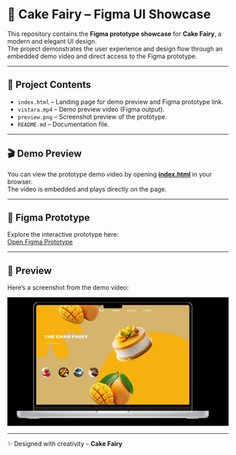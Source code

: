 # 🎂 Cake Fairy – Figma UI Showcase

This repository contains the **Figma prototype showcase** for **Cake Fairy**, a modern and elegant UI design.  
The project demonstrates the user experience and design flow through an embedded demo video and direct access to the Figma prototype.

---

## 📂 Project Contents
- `index.html` – Landing page for demo preview and Figma prototype link.
- `vistara.mp4` – Demo preview video (Figma output).
- `preview.png` – Screenshot preview of the prototype.
- `README.md` – Documentation file.

---

## 🎬 Demo Preview
You can view the prototype demo video by opening **[index.html](./index.html)** in your browser.  
The video is embedded and plays directly on the page.

---

## 🚀 Figma Prototype
Explore the interactive prototype here:  
[Open Figma Prototype]([https://www.figma.com/design/003JXGKfjhXShiFGi5eDOt/vistara-studio?node-id=0-1&m=dev&t=GJghRDo6XdME085z-1](https://www.figma.com/design/4n3EnSgDIzjRn97vDTa7Ue/cake_fairy?node-id=0-1&p=f&t=osoPyRptNe2ChFht-0))

---

## 📸 Preview
Here’s a screenshot from the demo video:

![Cake Fairy Preview](./preview.png)

---

✨ Designed with creativity – **Cake Fairy**
